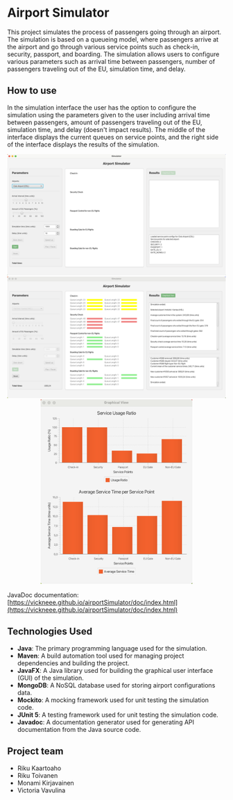 # Airport Simulator 

This project simulates the process of passengers going through an airport. The simulation is based on a queueing model, 
where passengers arrive at the airport and go through various service points such as check-in, security, passport, and 
boarding. The simulation allows users to configure various parameters such as arrival time between passengers, number 
of passengers traveling out of the EU, simulation time, and delay.

## How to use

In the simulation interface the user has the option to configure the simulation using the parameters given to the user 
including arrival time between passengers, amount of passengers traveling out of the EU, simulation time, and delay 
(doesn't impact results). The middle of the interface displays the current queues on service points, and the right side 
of the interface displays the results of the simulation.

<p align="center">
<img src="src/main/resources/simu-start.png" alt="Simulation Interface" width="850"/>

<img src="src/main/resources/simu.png" alt="Simulation Interface" width="850"/>

<img src="src/main/resources/graph.png" alt="Simulation Interface" width="350" />
<p>

JavaDoc documentation: [https://vickneee.github.io/airportSimulator/doc/index.html](https://vickneee.github.io/airportSimulator/doc/index.html)


## Technologies Used

- **Java**: The primary programming language used for the simulation.
- **Maven**: A build automation tool used for managing project dependencies and building the project.
- **JavaFX**: A Java library used for building the graphical user interface (GUI) of the simulation.
- **MongoDB**: A NoSQL database used for storing airport configurations data.
- **Mockito**: A mocking framework used for unit testing the simulation code.
- **JUnit 5**: A testing framework used for unit testing the simulation code.
- **Javadoc**: A documentation generator used for generating API documentation from the Java source code.

## Project team

- Riku Kaartoaho
- Riku Toivanen
- Monami Kirjavainen
- Victoria Vavulina
